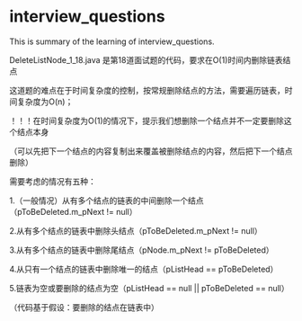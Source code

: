 # interview_questions
This is summary of the learning of interview_questions.


DeleteListNode_1_18.java  是第18道面试题的代码，要求在O(1)时间内删除链表结点

这道题的难点在于时间复杂度的控制，按常规删除结点的方法，需要遍历链表，时间复杂度为O(n)；

！！！在时间复杂度为O(1)的情况下，提示我们想删除一个结点并不一定要删除这个结点本身

（可以先把下一个结点的内容复制出来覆盖被删除结点的内容，然后把下一个结点删除）

需要考虑的情况有五种：

1.（一般情况）从有多个结点的链表的中间删除一个结点（pToBeDeleted.m_pNext != null）

2.从有多个结点的链表中删除头结点（pToBeDeleted.m_pNext != null）

3.从有多个结点的链表中删除尾结点（pNode.m_pNext != pToBeDeleted）

4.从只有一个结点的链表中删除唯一的结点（pListHead == pToBeDeleted）

5.链表为空或要删除的结点为空（pListHead == null || pToBeDeleted == null）

（代码基于假设：要删除的结点在链表中）
